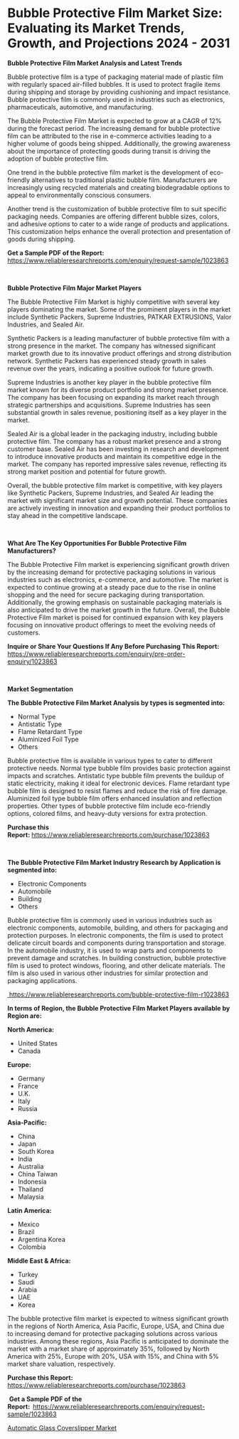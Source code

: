 <p><h1>Bubble Protective Film Market Size: Evaluating its Market Trends, Growth, and Projections 2024 - 2031</h1></p><p><strong>Bubble Protective Film Market Analysis and Latest Trends</strong></p>
<p><p>Bubble protective film is a type of packaging material made of plastic film with regularly spaced air-filled bubbles. It is used to protect fragile items during shipping and storage by providing cushioning and impact resistance. Bubble protective film is commonly used in industries such as electronics, pharmaceuticals, automotive, and manufacturing.</p><p>The Bubble Protective Film Market is expected to grow at a CAGR of 12% during the forecast period. The increasing demand for bubble protective film can be attributed to the rise in e-commerce activities leading to a higher volume of goods being shipped. Additionally, the growing awareness about the importance of protecting goods during transit is driving the adoption of bubble protective film.</p><p>One trend in the bubble protective film market is the development of eco-friendly alternatives to traditional plastic bubble film. Manufacturers are increasingly using recycled materials and creating biodegradable options to appeal to environmentally conscious consumers.</p><p>Another trend is the customization of bubble protective film to suit specific packaging needs. Companies are offering different bubble sizes, colors, and adhesive options to cater to a wide range of products and applications. This customization helps enhance the overall protection and presentation of goods during shipping.</p></p>
<p><strong>Get a Sample PDF of the Report:&nbsp;</strong> <a href="https://www.reliableresearchreports.com/enquiry/request-sample/1023863">https://www.reliableresearchreports.com/enquiry/request-sample/1023863</a></p>
<p>&nbsp;</p>
<p><strong>Bubble Protective Film Major Market Players</strong></p>
<p><p>The Bubble Protective Film Market is highly competitive with several key players dominating the market. Some of the prominent players in the market include Synthetic Packers, Supreme Industries, PATKAR EXTRUSIONS, Valor Industries, and Sealed Air.</p><p>Synthetic Packers is a leading manufacturer of bubble protective film with a strong presence in the market. The company has witnessed significant market growth due to its innovative product offerings and strong distribution network. Synthetic Packers has experienced steady growth in sales revenue over the years, indicating a positive outlook for future growth.</p><p>Supreme Industries is another key player in the bubble protective film market known for its diverse product portfolio and strong market presence. The company has been focusing on expanding its market reach through strategic partnerships and acquisitions. Supreme Industries has seen substantial growth in sales revenue, positioning itself as a key player in the market.</p><p>Sealed Air is a global leader in the packaging industry, including bubble protective film. The company has a robust market presence and a strong customer base. Sealed Air has been investing in research and development to introduce innovative products and maintain its competitive edge in the market. The company has reported impressive sales revenue, reflecting its strong market position and potential for future growth.</p><p>Overall, the bubble protective film market is competitive, with key players like Synthetic Packers, Supreme Industries, and Sealed Air leading the market with significant market size and growth potential. These companies are actively investing in innovation and expanding their product portfolios to stay ahead in the competitive landscape.</p></p>
<p>&nbsp;</p>
<p><strong>What Are The Key Opportunities For Bubble Protective Film Manufacturers?</strong></p>
<p><p>The Bubble Protective Film market is experiencing significant growth driven by the increasing demand for protective packaging solutions in various industries such as electronics, e-commerce, and automotive. The market is expected to continue growing at a steady pace due to the rise in online shopping and the need for secure packaging during transportation. Additionally, the growing emphasis on sustainable packaging materials is also anticipated to drive the market growth in the future. Overall, the Bubble Protective Film market is poised for continued expansion with key players focusing on innovative product offerings to meet the evolving needs of customers.</p></p>
<p><strong>Inquire or Share Your Questions If Any Before Purchasing This Report:</strong> <a href="https://www.reliableresearchreports.com/enquiry/pre-order-enquiry/1023863">https://www.reliableresearchreports.com/enquiry/pre-order-enquiry/1023863</a></p>
<p>&nbsp;</p>
<p><strong>Market Segmentation</strong></p>
<p><strong>The Bubble Protective Film Market Analysis by types is segmented into:</strong></p>
<p><ul><li>Normal Type</li><li>Antistatic Type</li><li>Flame Retardant Type</li><li>Aluminized Foil Type</li><li>Others</li></ul></p>
<p><p>Bubble protective film is available in various types to cater to different protective needs. Normal type bubble film provides basic protection against impacts and scratches. Antistatic type bubble film prevents the buildup of static electricity, making it ideal for electronic devices. Flame retardant type bubble film is designed to resist flames and reduce the risk of fire damage. Aluminized foil type bubble film offers enhanced insulation and reflection properties. Other types of bubble protective film include eco-friendly options, colored films, and heavy-duty versions for extra protection.</p></p>
<p><strong>Purchase this Report:&nbsp;</strong><a href="https://www.reliableresearchreports.com/purchase/1023863">https://www.reliableresearchreports.com/purchase/1023863</a></p>
<p>&nbsp;</p>
<p><strong>The Bubble Protective Film Market Industry Research by Application is segmented into:</strong></p>
<p><ul><li>Electronic Components</li><li>Automobile</li><li>Building</li><li>Others</li></ul></p>
<p><p>Bubble protective film is commonly used in various industries such as electronic components, automobile, building, and others for packaging and protection purposes. In electronic components, the film is used to protect delicate circuit boards and components during transportation and storage. In the automobile industry, it is used to wrap parts and components to prevent damage and scratches. In building construction, bubble protective film is used to protect windows, flooring, and other delicate materials. The film is also used in various other industries for similar protection and packaging applications.</p></p>
<p><a href="https://www.reliableresearchreports.com/bubble-protective-film-r1023863">&nbsp;https://www.reliableresearchreports.com/bubble-protective-film-r1023863</a></p>
<p><strong>In terms of Region, the Bubble Protective Film Market Players available by Region are:</strong></p>
<p>
    <p> <strong> North America: </strong>
        <ul>
            <li>United States</li>
            <li>Canada</li>
        </ul>
        </p> 
    <p> <strong> Europe: </strong>
        <ul>
            <li>Germany</li>
            <li>France</li>
            <li>U.K.</li>
            <li>Italy</li>
            <li>Russia</li>
        </ul>
        </p> 
    <p> <strong> Asia-Pacific: </strong>
        <ul>
            <li>China</li>
            <li>Japan</li>
            <li>South Korea</li>
            <li>India</li>
            <li>Australia</li>
            <li>China Taiwan</li>
            <li>Indonesia</li>
            <li>Thailand</li>
            <li>Malaysia</li>
        </ul>
        </p> 
    <p> <strong> Latin America: </strong>
        <ul>
            <li>Mexico</li>
            <li>Brazil</li>
            <li>Argentina Korea</li>
            <li>Colombia</li>
        </ul>
        </p> 
    <p> <strong> Middle East & Africa: </strong>
        <ul>
            <li>Turkey</li>
            <li>Saudi</li>
            <li>Arabia</li>
            <li>UAE</li>
            <li>Korea</li>
        </ul>
    </p>
    </p>
<p><p>The bubble protective film market is expected to witness significant growth in the regions of North America, Asia Pacific, Europe, USA, and China due to increasing demand for protective packaging solutions across various industries. Among these regions, Asia Pacific is anticipated to dominate the market with a market share of approximately 35%, followed by North America with 25%, Europe with 20%, USA with 15%, and China with 5% market share valuation, respectively.</p></p>
<p><strong>Purchase this Report: </strong><a href="https://www.reliableresearchreports.com/purchase/1023863">https://www.reliableresearchreports.com/purchase/1023863</a></p>
<p>&nbsp;<strong>Get a Sample PDF of the Report:&nbsp;&nbsp;</strong><a href="https://www.reliableresearchreports.com/enquiry/request-sample/1023863">https://www.reliableresearchreports.com/enquiry/request-sample/1023863</a></p>
<p><strong></strong></p>
<p><p><a href="https://github.com/faisalayoob601/Market-Research-Report-List-1/blob/main/automatic-glass-coverslipper-market.md">Automatic Glass Coverslipper Market</a></p></p>